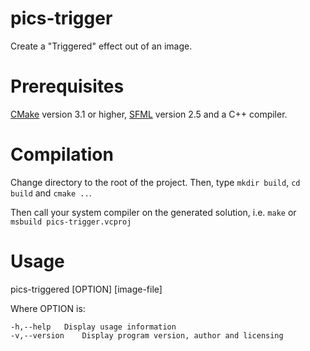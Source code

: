 # pics-trigger
Create a "Triggered" effect out of an image.

# Prerequisites
[CMake](https://cmake.org/) version 3.1 or higher, [SFML](https://www.sfml-dev.org/index.php) version 2.5 and a C++ compiler.

# Compilation
Change directory to the root of the project. Then, type `mkdir build`, `cd build` and `cmake ..`.

Then call your system compiler on the generated solution, i.e. `make` or `msbuild pics-trigger.vcproj`

# Usage
pics-triggered [OPTION] [image-file]

Where OPTION is:
```
-h,--help	Display usage information
-v,--version	Display program version, author and licensing
```
